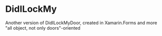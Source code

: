 # DidILockMy
Another version of DidILockMyDoor, created in Xamarin.Forms and more "all object, not only doors"-oriented
